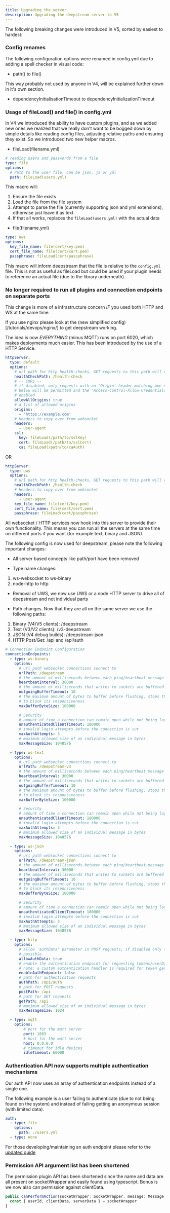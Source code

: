 ```yaml
---
title: Upgrading the server
description: Upgrading the deepstream server to V5
---
```


The following breaking changes were introduced in V5, sorted by easiest to hardest:

### Config renames

The following configuration options were renamed in config.yml due to adding a spell checker in visual code:

- path() to file()

This way probably not used by anyone in V4, will be explained further down in it's own section.

- dependencyInitialisationTimeout to dependencyInitializationTimeout

### Usage of fileLoad() and file() in config.yml

In V4 we introduced the ability to have custom plugins, and as we added new ones we realized that we really
don't want to be bogged down by simple details like reading config files, adjusting relative paths and ensuring
they exist. So we introduced two new helper macros.

- fileLoad(filename.yml)

```yaml
# reading users and passwords from a file
type: file
options:
  # Path to the user file. Can be json, js or yml
  path: fileLoad(users.yml)
```

This macro will:

1) Ensure the file exists
2) Load the file from the file system
3) Attempt to parse the file (currently supporting json and yml extensions), otherwise just leave it as text.
4) If that all works, replaces the `fileLoad(users.yml)` with the actual data

- file(filename.yml)

```yaml
type: uws
options:
  key_file_name: file(cert/key.pem)
  cert_file_name: file(cert/cert.pem)
  passphrase: fileLoad(cert/passphrase)
```

This macro will inform deepstream that the file is relative to the `config.yml` file. This is not
as useful as fileLoad but could be used if your plugin needs to reference an actual file (due to the 
library underneath). 

### No longer required to run all plugins and connection endpoints on separate ports

This change is more of a infrastructure concern *IF* you used both HTTP and WS at the same time.

If you use nginx please look at the (new simplified config)[/tutorials/devops/nginx/] to get deepstream
working.

The idea is now *EVERYTHING* (minus MQTT) runs on port 6020, which makes deployments much easier. This
has been introduced by the use of a HTTP Service.

```yaml
httpServer:
  type: default
  options:
    # url path for http health-checks, GET requests to this path will return 200 if deepstream is alive
    healthCheckPath: /health-check
    # -- CORS --
    # if disabled, only requests with an 'Origin' header matching one specified under 'origins'
    # below will be permitted and the 'Access-Control-Allow-Credentials' response header will be
    # enabled
    allowAllOrigins: true
    # a list of allowed origins
    origins:
      - 'https://example.com'
    # Headers to copy over from websocket
    headers:
      - user-agent
    ssl:
      key: fileLoad(/path/to/sslKey)
      cert: fileLoad(/path/to/sslCert)
      ca: fileLoad(/path/to/caAuth)
```

OR 

```yaml
httpServer:
  type: uws
  options:
    # url path for http health-checks, GET requests to this path will return 200 if deepstream is alive
    healthCheckPath: /health-check
    # Headers to copy over from websocket
    headers:
      - user-agent
    key_file_name: file(cert/key.pem)
    cert_file_name: file(cert/cert.pem)
    passphrase: fileLoad(cert/passphrase)
```

All websocket / HTTP services now hook into this server to provide their own functionality. This means you can run
all the servers at the same time on different ports if you want (for example text, binary and JSON).

The following config is now used for deepstream, please note the following important changes:

- All server based concepts like path/port have been removed

- Type name changes:
1) ws-websocket to ws-binary
2) node-http to http

- Removal of UWS, we now use UWS or a node HTTP server to drive all of deepstream and not individual parts

- Path changes. Now that they are all on the same server we use the following paths:

1) Binary (V4/V5 clients): /deepstream
2) Text (V3/V2 clients): /v3-deepstream
3) JSON (V4 debug builds): /deepstream-json
4) HTTP Post/Get: /api and /api/auth

```yaml
# Connection Endpoint Configuration
connectionEndpoints:
  - type: ws-binary
    options:
      # url path websocket connections connect to
      urlPath: /deepstream
      # the amount of milliseconds between each ping/heartbeat message
      heartbeatInterval: 30000
      # the amount of milliseconds that writes to sockets are buffered
      outgoingBufferTimeout: 10
      # the maximum amount of bytes to buffer before flushing, stops the client from large enough packages
      # to block its responsiveness
      maxBufferByteSize: 100000

      # Security
      # amount of time a connection can remain open while not being logged in
      unauthenticatedClientTimeout: 180000
      # invalid login attempts before the connection is cut
      maxAuthAttempts: 3
      # maximum allowed size of an individual message in bytes
      maxMessageSize: 1048576

  - type: ws-text
    options:
      # url path websocket connections connect to
      urlPath: /deepstream-v3
      # the amount of milliseconds between each ping/heartbeat message
      heartbeatInterval: 30000
      # the amount of milliseconds that writes to sockets are buffered
      outgoingBufferTimeout: 10
      # the maximum amount of bytes to buffer before flushing, stops the client from large enough packages
      # to block its responsiveness
      maxBufferByteSize: 100000

      # Security
      # amount of time a connection can remain open while not being logged in
      unauthenticatedClientTimeout: 180000
      # invalid login attempts before the connection is cut
      maxAuthAttempts: 3
      # maximum allowed size of an individual message in bytes
      maxMessageSize: 1048576

  - type: ws-json
    options:
      # url path websocket connections connect to
      urlPath: /deepstream-json
      # the amount of milliseconds between each ping/heartbeat message
      heartbeatInterval: 30000
      # the amount of milliseconds that writes to sockets are buffered
      outgoingBufferTimeout: 10
      # the maximum amount of bytes to buffer before flushing, stops the client from large enough packages
      # to block its responsiveness
      maxBufferByteSize: 100000

      # Security
      # amount of time a connection can remain open while not being logged in
      unauthenticatedClientTimeout: 180000
      # invalid login attempts before the connection is cut
      maxAuthAttempts: 3
      # maximum allowed size of an individual message in bytes
      maxMessageSize: 1048576

  - type: http
    options:
      # allow 'authData' parameter in POST requests, if disabled only token and OPEN auth is
      # possible
      allowAuthData: true
      # enable the authentication endpoint for requesting tokens/userData.
      # note: a custom authentication handler is required for token generation
      enableAuthEndpoint: false
      # path for authentication requests
      authPath: /api/auth
      # path for POST requests
      postPath: /api
      # path for GET requests
      getPath: /api
      # maximum allowed size of an individual message in bytes
      maxMessageSize: 1024

  - type: mqtt
    options:
        # port for the mqtt server
        port: 1883
        # host for the mqtt server
        host: 0.0.0.0
        # timeout for idle devices
        idleTimeout: 60000
```

### Authentication API now supports multiple authentication mechanisms

Our auth API now uses an array of authentication endpoints instead of a single one.

The following example is a user failing to authenticate (due to not being found on the system) and 
instead of failing getting an anonymous session (with limited data).

```yaml
auth:
  - type: file
    options:
      path: ./users.yml
  - type: none
```

For those developing/maintaining an auth endpoint please refer to the [updated guide](/tutorials/custom-plugins/authentication/)

### Permission API argument list has been shortened

The permission plugin API has been shortened since the name and data are all present on socketWrapper and easily found using typescript. Bonus is we now also can permission against clientData.

```ts
public canPerformAction(socketWrapper: SocketWrapper, message: Message, callback: PermissionCallback, passItOn: any): void {
  const { userId, clientData, serverData } = socketWrapper
}
```


